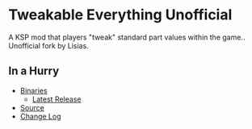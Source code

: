 # Tweakable Everything Unofficial

A KSP mod that players "tweak" standard part values within the game.. Unofficial fork by Lisias.


## In a Hurry

* [Binaries](./Archive)
	+ [Latest Release](https://github.com/net-lisias-kspu/TweakableEverything/releases)
* [Source](https://github.com/net-lisias-kspu/TweakableEverything)
* [Change Log](./CHANGE_LOG.md)
